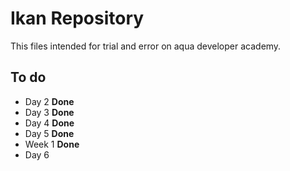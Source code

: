 # Ikan Repository

This files intended for trial and error on aqua developer academy.

## To do

- Day 2 **Done**
- Day 3 **Done**
- Day 4 **Done**
- Day 5 **Done**
- Week 1 **Done**
- Day 6
